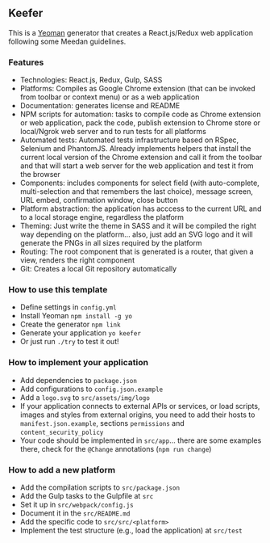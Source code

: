 ## Keefer

This is a [Yeoman](http://yeoman.io/) generator that creates a React.js/Redux web application following some Meedan guidelines.

### Features

* Technologies: React.js, Redux, Gulp, SASS
* Platforms: Compiles as Google Chrome extension (that can be invoked from toolbar or context menu) or as a web application
* Documentation: generates license and README
* NPM scripts for automation: tasks to compile code as Chrome extension or web application, pack the code, publish extension to Chrome store or local/Ngrok web server and to run tests for all platforms
* Automated tests: Automated tests infrastructure based on RSpec, Selenium and PhantomJS. Already implements helpers that install the current local version of the Chrome extension and call it from the toolbar and that will start a web server for the web application and test it from the browser
* Components: includes components for select field (with auto-complete, multi-selection and that remembers the last choice), message screen, URL embed, confirmation window, close button
* Platform abstraction: the application has acccess to the current URL and to a local storage engine, regardless the platform
* Theming: Just write the theme in SASS and it will be compiled the right way depending on the platform... also, just add an SVG logo and it will generate the PNGs in all sizes required by the platform
* Routing: The root component that is generated is a router, that given a view, renders the right component
* Git: Creates a local Git repository automatically

### How to use this template

* Define settings in `config.yml`
* Install Yeoman `npm install -g yo`
* Create the generator `npm link`
* Generate your application `yo keefer`
* Or just run `./try` to test it out!

### How to implement your application

* Add dependencies to `package.json`
* Add configurations to `config.json.example`
* Add a `logo.svg` to `src/assets/img/logo`
* If your application connects to external APIs or services, or load scripts, images and styles from external origins, you need to add their hosts to `manifest.json.example`, sections `permissions` and `content_security_policy`
* Your code should be implemented in `src/app`... there are some examples there, check for the `@Change` annotations (`npm run change`)

### How to add a new platform

* Add the compilation scripts to `src/package.json`
* Add the Gulp tasks to the Gulpfile at `src`
* Set it up in `src/webpack/config.js`
* Document it in the `src/README.md`
* Add the specific code to `src/src/<platform>`
* Implement the test structure (e.g., load the application) at `src/test`

